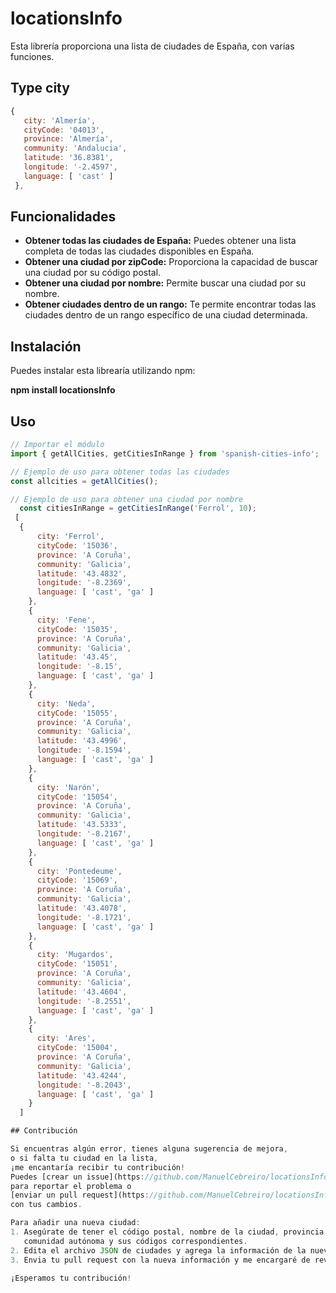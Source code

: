 # locationsInfo

Esta librería proporciona una lista de ciudades de España, con varias funciones. 

## Type city
```javascript	
{
   city: 'Almería',
   cityCode: '04013',
   province: 'Almería',
   community: 'Andalucia',
   latitude: '36.8381',
   longitude: '-2.4597',
   language: [ 'cast' ]
 },
```
## Funcionalidades

- **Obtener todas las ciudades de España:** Puedes obtener una lista completa de todas las ciudades disponibles en España.
- **Obtener una ciudad por zipCode:** Proporciona la capacidad de buscar una ciudad por su código postal.
- **Obtener una ciudad por nombre:** Permite buscar una ciudad por su nombre.
- **Obtener ciudades dentro de un rango:** Te permite encontrar todas las ciudades dentro de un rango específico de una ciudad determinada.

## Instalación

Puedes instalar esta librearía utilizando npm:

**npm install locationsInfo**


## Uso

```javascript
// Importar el módulo
import { getAllCities, getCitiesInRange } from 'spanish-cities-info';

// Ejemplo de uso para obtener todas las ciudades
const allcities = getAllCities();

// Ejemplo de uso para obtener una ciudad por nombre
  const citiesInRange = getCitiesInRange('Ferrol', 10);
 [
  {
      city: 'Ferrol',
      cityCode: '15036',
      province: 'A Coruña',
      community: 'Galicia',
      latitude: '43.4832',
      longitude: '-8.2369',
      language: [ 'cast', 'ga' ]
    },
    {
      city: 'Fene',
      cityCode: '15035',
      province: 'A Coruña',
      community: 'Galicia',
      latitude: '43.45',
      longitude: '-8.15',
      language: [ 'cast', 'ga' ]
    },
    {
      city: 'Neda',
      cityCode: '15055',
      province: 'A Coruña',
      community: 'Galicia',
      latitude: '43.4996',
      longitude: '-8.1594',
      language: [ 'cast', 'ga' ]
    },
    {
      city: 'Narón',
      cityCode: '15054',
      province: 'A Coruña',
      community: 'Galicia',
      latitude: '43.5333',
      longitude: '-8.2167',
      language: [ 'cast', 'ga' ]
    },
    {
      city: 'Pontedeume',
      cityCode: '15069',
      province: 'A Coruña',
      community: 'Galicia',
      latitude: '43.4078',
      longitude: '-8.1721',
      language: [ 'cast', 'ga' ]
    },
    {
      city: 'Mugardos',
      cityCode: '15051',
      province: 'A Coruña',
      community: 'Galicia',
      latitude: '43.4604',
      longitude: '-8.2551',
      language: [ 'cast', 'ga' ]
    },
    {
      city: 'Ares',
      cityCode: '15004',
      province: 'A Coruña',
      community: 'Galicia',
      latitude: '43.4244',
      longitude: '-8.2043',
      language: [ 'cast', 'ga' ]
    }
  ]

## Contribución

Si encuentras algún error, tienes alguna sugerencia de mejora, 
o si falta tu ciudad en la lista, 
¡me encantaría recibir tu contribución! 
Puedes [crear un issue](https://github.com/ManuelCebreiro/locationsInfo/issues)
para reportar el problema o 
[enviar un pull request](https://github.com/ManuelCebreiro/locationsInfo/pulls) 
con tus cambios.

Para añadir una nueva ciudad:
1. Asegúrate de tener el código postal, nombre de la ciudad, provincia,
   comunidad autónoma y sus códigos correspondientes.
2. Edita el archivo JSON de ciudades y agrega la información de la nueva ciudad.
3. Envia tu pull request con la nueva información y me encargaré de revisarlo.

¡Esperamos tu contribución!
